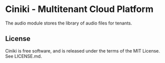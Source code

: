 Ciniki - Multitenant Cloud Platform
===========================================

The audio module stores the library of audio files for tenants.

License
-------
Ciniki is free software, and is released under the terms of the MIT License. See LICENSE.md.
